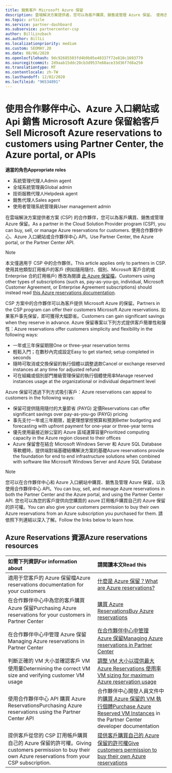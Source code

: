 ```yaml
---
title: 銷售客戶 Microsoft Azure 保留
description: 雲端解決方案提供者，您可以為客戶購買、銷售或管理 Azure 保留。 使用合作夥伴中心、Azure 入口網站或合作夥伴中心 API。
ms.topic: article
ms.service: partner-dashboard
ms.subservice: partnercenter-csp
author: BillLinzbach
ms.author: BillLi
ms.localizationpriority: medium
ms.custom: SEOMAY.20
ms.date: 08/06/2020
ms.openlocfilehash: 9dc92685503fd4b9b05e40337f72e810c1693779
ms.sourcegitcommit: 2d9aab15ddc20cb3d9537e68ace33d36f7d8a250
ms.translationtype: MT
ms.contentlocale: zh-TW
ms.lasthandoff: 12/02/2020
ms.locfileid: "96534891"
---
```

# <a name="sell-microsoft-azure-reservations-to-customers-using-partner-center-the-azure-portal-or-apis"></a><span data-ttu-id="61692-104">使用合作夥伴中心、Azure 入口網站或 Api 銷售 Microsoft Azure 保留給客戶</span><span class="sxs-lookup"><span data-stu-id="61692-104">Sell Microsoft Azure reservations to customers using Partner Center, the Azure portal, or APIs</span></span>

<span data-ttu-id="61692-105">**適當的角色**</span><span class="sxs-lookup"><span data-stu-id="61692-105">**Appropriate roles**</span></span>

- <span data-ttu-id="61692-106">系統管理代理人</span><span class="sxs-lookup"><span data-stu-id="61692-106">Admin agent</span></span>
- <span data-ttu-id="61692-107">全域系統管理員</span><span class="sxs-lookup"><span data-stu-id="61692-107">Global admin</span></span>
- <span data-ttu-id="61692-108">技術服務代理人</span><span class="sxs-lookup"><span data-stu-id="61692-108">Helpdesk agent</span></span>
- <span data-ttu-id="61692-109">銷售代理人</span><span class="sxs-lookup"><span data-stu-id="61692-109">Sales agent</span></span>
- <span data-ttu-id="61692-110">使用者管理系統管理員</span><span class="sxs-lookup"><span data-stu-id="61692-110">User management admin</span></span>

<span data-ttu-id="61692-111">在雲端解決方案提供者方案 (CSP) 的合作夥伴，您可以為客戶購買、銷售或管理 Azure 保留。</span><span class="sxs-lookup"><span data-stu-id="61692-111">As a partner in the Cloud Solution Provider program (CSP), you can buy, sell, or manage Azure reservations for customers.</span></span> <span data-ttu-id="61692-112">使用合作夥伴中心、Azure 入口網站或合作夥伴中心 API。</span><span class="sxs-lookup"><span data-stu-id="61692-112">Use Partner Center, the Azure portal, or the Partner Center API.</span></span>

> [!NOTE]
> <span data-ttu-id="61692-113">本文僅適用于 CSP 中的合作夥伴。</span><span class="sxs-lookup"><span data-stu-id="61692-113">This article applies only to partners in CSP.</span></span> <span data-ttu-id="61692-114">使用其他類型訂用帳戶的客戶 (例如隨用隨付、個別、Microsoft 客戶合約或 Enterprise 合約訂用帳戶) 應改為閱讀 [此 Azure 保留檔](/azure/cost-management-billing/reservations)。</span><span class="sxs-lookup"><span data-stu-id="61692-114">Customers using other types of subscriptions (such as, pay-as-you-go, individual, Microsoft Customer Agreement, or Enterprise Agreement subscriptions) should instead read [this Azure reservations documentation](/azure/cost-management-billing/reservations).</span></span>

<span data-ttu-id="61692-115">CSP 方案中的合作夥伴可以為客戶提供 Microsoft Azure 的保留。</span><span class="sxs-lookup"><span data-stu-id="61692-115">Partners in the CSP program can offer their customers Microsoft Azure reservations.</span></span> <span data-ttu-id="61692-116">如果客戶事先保留，即可獲得大幅節省。</span><span class="sxs-lookup"><span data-stu-id="61692-116">Customers can gain significant savings when they reserve in advance.</span></span> <span data-ttu-id="61692-117">Azure 保留專案以下列方式提供客戶簡單性和彈性：</span><span class="sxs-lookup"><span data-stu-id="61692-117">Azure reservations offer customers simplicity and flexibility in the following ways:</span></span>

- <span data-ttu-id="61692-118">一年或三年保留期限</span><span class="sxs-lookup"><span data-stu-id="61692-118">One or three-year reservation terms</span></span>
- <span data-ttu-id="61692-119">輕鬆入門；在數秒內完成設定</span><span class="sxs-lookup"><span data-stu-id="61692-119">Easy to get started; setup completed in seconds</span></span>
- <span data-ttu-id="61692-120">隨時可取消或交換保留的執行個體以調整退款</span><span class="sxs-lookup"><span data-stu-id="61692-120">Cancel or exchange reserved instances at any time for adjusted refund</span></span>
- <span data-ttu-id="61692-121">可在組織或個別部門層級管理保留的執行個體使用率</span><span class="sxs-lookup"><span data-stu-id="61692-121">Manage reserved instances usage at the organizational or individual department level</span></span>

<span data-ttu-id="61692-122">Azure 保留可透過下列方式吸引客戶：</span><span class="sxs-lookup"><span data-stu-id="61692-122">Azure reservations can appeal to customers in the following ways:</span></span>

- <span data-ttu-id="61692-123">保留可提供隨用隨付的大量節省 (PAYG) 定價</span><span class="sxs-lookup"><span data-stu-id="61692-123">Reservations can offer significant savings over pay-as-you-go (PAYG) pricing</span></span>
- <span data-ttu-id="61692-124">事先支付一年或三年期限，能更理想掌控預算和預測</span><span class="sxs-lookup"><span data-stu-id="61692-124">Better budgeting and forecasting with upfront payment for one-year or three-year terms</span></span>
- <span data-ttu-id="61692-125">優先使用最接近辦公室的 Azure 區域運算容量</span><span class="sxs-lookup"><span data-stu-id="61692-125">Prioritized computing capacity in the Azure region closest to their offices</span></span>
- <span data-ttu-id="61692-126">Azure 保留會在結合 Microsoft Windows Server 和 Azure SQL Database 等軟體時，提供端對端基礎結構解決方案的基礎</span><span class="sxs-lookup"><span data-stu-id="61692-126">Azure reservations provide the foundation for end to end infrastructure solutions when combined with software like Microsoft Windows Server and Azure SQL Database</span></span>

>[!NOTE]
> <span data-ttu-id="61692-127">您可以在合作夥伴中心和 Azure 入口網站中購買、銷售及管理 Azure 保留，以及使用合作夥伴中心 API。</span><span class="sxs-lookup"><span data-stu-id="61692-127">You can buy, sell, and manage Azure reservations in both the Partner Center and the Azure portal, and using the Partner Center API.</span></span> <span data-ttu-id="61692-128">您也可以為您的客戶提供向您購買的 azure 訂用帳戶購買自己的 Azure 保留的許可權。</span><span class="sxs-lookup"><span data-stu-id="61692-128">You can also give your customers permission to buy their own Azure reservations from an Azure subscription you purchased for them.</span></span> <span data-ttu-id="61692-129">請依照下列連結以深入了解。</span><span class="sxs-lookup"><span data-stu-id="61692-129">Follow the links below to learn how.</span></span>

## <a name="azure-reservations-resources"></a><span data-ttu-id="61692-130">Azure Reservations 資源</span><span class="sxs-lookup"><span data-stu-id="61692-130">Azure reservations resources</span></span>

|<span data-ttu-id="61692-131">**如需下列資訊**</span><span class="sxs-lookup"><span data-stu-id="61692-131">**For information about**</span></span>   |<span data-ttu-id="61692-132">**請閱讀本文**</span><span class="sxs-lookup"><span data-stu-id="61692-132">**Read this**</span></span>    |
|:-----------------------------|:-----------------|
| <span data-ttu-id="61692-133">適用于您客戶的 Azure 保留檔</span><span class="sxs-lookup"><span data-stu-id="61692-133">Azure reservations documentation for your customers</span></span> | [<span data-ttu-id="61692-134">什麼是 Azure 保留？</span><span class="sxs-lookup"><span data-stu-id="61692-134">What are Azure reservations?</span></span>](/azure/billing/billing-save-compute-costs-reservations)
|<span data-ttu-id="61692-135">在合作夥伴中心中為您的客戶購買 Azure 保留</span><span class="sxs-lookup"><span data-stu-id="61692-135">Purchasing Azure reservations for your customers in Partner Center</span></span>   |[<span data-ttu-id="61692-136">購買 Azure Reservations</span><span class="sxs-lookup"><span data-stu-id="61692-136">Buy Azure reservations</span></span>](azure-reservations-buying.md)
|<span data-ttu-id="61692-137">在合作夥伴中心中管理 Azure 保留</span><span class="sxs-lookup"><span data-stu-id="61692-137">Managing Azure reservations in Partner Center</span></span> | [<span data-ttu-id="61692-138">在合作夥伴中心中管理 Azure 保留</span><span class="sxs-lookup"><span data-stu-id="61692-138">Managing Azure reservations in Partner Center</span></span>](azure-reservations-manage.md)
|<span data-ttu-id="61692-139">判斷正確的 VM 大小並確認客戶 VM 使用量</span><span class="sxs-lookup"><span data-stu-id="61692-139">Determining the correct VM size and verifying customer VM usage</span></span>   |[<span data-ttu-id="61692-140">調整 VM 大小以提供最大 Azure Reservations 使用率</span><span class="sxs-lookup"><span data-stu-id="61692-140">VM sizing for maximum Azure reservation usage</span></span>](azure-usage.md)   |
|<span data-ttu-id="61692-141">使用合作夥伴中心 API 購買 Azure Reservations</span><span class="sxs-lookup"><span data-stu-id="61692-141">Purchasing Azure reservations using the Partner Center API</span></span> | <span data-ttu-id="61692-142">合作夥伴中心開發人員文件中的[購買 Azure 保留的 VM 執行個體](/partner-center/develop/purchase-azure-reservations)</span><span class="sxs-lookup"><span data-stu-id="61692-142">[Purchase Azure Reserved VM Instances](/partner-center/develop/purchase-azure-reservations) in the Partner Center developer documentation</span></span>   |
|<span data-ttu-id="61692-143">提供客戶從您的 CSP 訂用帳戶購買自己的 Azure 保留的許可權。</span><span class="sxs-lookup"><span data-stu-id="61692-143">Giving customers permission to buy their own Azure reservations from your CSP subscription.</span></span> | [<span data-ttu-id="61692-144">提供客戶購買自己的 Azure 保留的許可權</span><span class="sxs-lookup"><span data-stu-id="61692-144">Give customers permission to buy their own Azure reservations</span></span>](give-customers-permission.md)   |